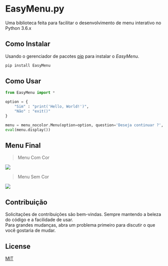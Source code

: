 # EasyMenu.py

Uma biblioteca feita para facilitar o desenvolvimento de menu interativo no Python 3.6.x

## Como Instalar

Usando o gerenciador de pacotes [pip](https://pypi.org/) para instalar o *EasyMenu*.

```bash
pip install EasyMenu
```

## Como Usar

```python
from EasyMenu import *

option = {
    "Sim" : "print('Hello, World!')",
    "Não" : "exit()"
}

menu = menu_nocolor.Menu(option=option, question='Deseja continuar ?', qchoice='Escolha uma opção: ')
eval(menu.display())

```

## Menu Final

> Menu Com Cor

![](https://i.imgur.com/sQFMTv9.png)

> Menu Sem Cor

![](https://i.imgur.com/vRV2lnJ.png)

## Contribuição
Solicitações de contribuições são bem-vindas. Sempre mantendo a beleza do código e a facilidade de usar.\
Para grandes mudanças, abra um problema primeiro para discutir o que você gostaria de mudar.

## License
[MIT](https://github.com/nvrsantos/easymenu.py/blob/master/LICENSE)
